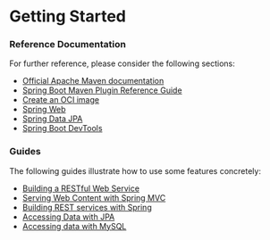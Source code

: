 # Getting Started

### Reference Documentation
For further reference, please consider the following sections:

* [Official Apache Maven documentation](https://maven.apache.org/guides/index.html)
* [Spring Boot Maven Plugin Reference Guide](https://docs.spring.io/spring-boot/docs/3.1.10-SNAPSHOT/maven-plugin/reference/html/)
* [Create an OCI image](https://docs.spring.io/spring-boot/docs/3.1.10-SNAPSHOT/maven-plugin/reference/html/#build-image)
* [Spring Web](https://docs.spring.io/spring-boot/docs/3.1.10-SNAPSHOT/reference/htmlsingle/index.html#web)
* [Spring Data JPA](https://docs.spring.io/spring-boot/docs/3.1.10-SNAPSHOT/reference/htmlsingle/index.html#data.sql.jpa-and-spring-data)
* [Spring Boot DevTools](https://docs.spring.io/spring-boot/docs/3.1.10-SNAPSHOT/reference/htmlsingle/index.html#using.devtools)

### Guides
The following guides illustrate how to use some features concretely:

* [Building a RESTful Web Service](https://spring.io/guides/gs/rest-service/)
* [Serving Web Content with Spring MVC](https://spring.io/guides/gs/serving-web-content/)
* [Building REST services with Spring](https://spring.io/guides/tutorials/rest/)
* [Accessing Data with JPA](https://spring.io/guides/gs/accessing-data-jpa/)
* [Accessing data with MySQL](https://spring.io/guides/gs/accessing-data-mysql/)

